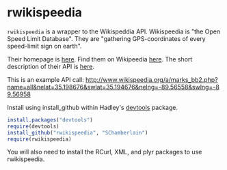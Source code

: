 # rwikispeedia #

`rwikispeedia` is a wrapper to the Wikispeddia API. Wikispeedia is "the Open Speed Limit Database".  They are "gathering GPS-coordinates of every speed-limit sign on earth".   

Their homepage is [here](http://www.wikispeedia.org/).
Find them on Wikipeedia [here](http://en.wikipedia.org/wiki/Wikispeedia).
The short description of their API is [here](http://www.wikispeedia.org/faq.txt).

This is an example API call:
http://www.wikispeedia.org/a/marks_bb2.php?name=all&nelat=35.198676&swlat=35.194676&nelng=-89.56558&swlng=-89.56958


Install using install_github within Hadley's [devtools](https://github.com/hadley/devtools) package.

```R
install.packages("devtools")
require(devtools)
install_github("rwikispeedia", "SChamberlain")
require(rwikispeedia)
```

You will also need to install the RCurl, XML, and plyr packages to use rwikispeedia. 